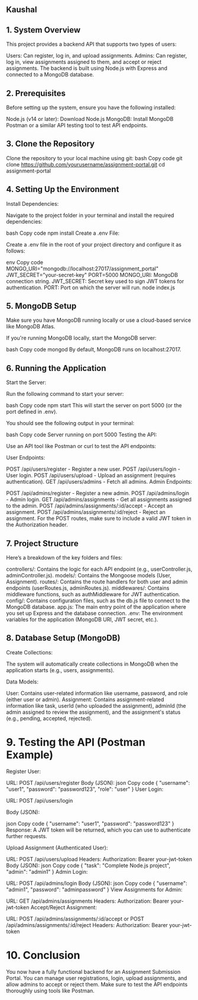 ## Kaushal

## 1. System Overview
This project provides a backend API that supports two types of users:

Users: Can register, log in, and upload assignments.
Admins: Can register, log in, view assignments assigned to them, and accept or reject assignments.
The backend is built using Node.js with Express and connected to a MongoDB database.

 ## 2. Prerequisites
Before setting up the system, ensure you have the following installed:

Node.js (v14 or later): Download Node.js
MongoDB: Install MongoDB
Postman or a similar API testing tool to test API endpoints.
 ##   3. Clone the Repository
Clone the repository to your local machine using git:
bash
Copy code
git clone https://github.com/yourusername/assignment-portal.git
cd assignment-portal
## 4. Setting Up the Environment
Install Dependencies:

Navigate to the project folder in your terminal and install the required dependencies:

bash
Copy code
npm install
Create a .env File:

Create a .env file in the root of your project directory and configure it as follows:

env
Copy code
MONGO_URI="mongodb://localhost:27017/assignment_portal"
JWT_SECRET="your-secret-key"
PORT=5000
MONGO_URI: MongoDB connection string.
JWT_SECRET: Secret key used to sign JWT tokens for authentication.
PORT: Port on which the server will run.
node index.js

## 5. MongoDB Setup
Make sure you have MongoDB running locally or use a cloud-based service like MongoDB Atlas.

If you're running MongoDB locally, start the MongoDB server:

bash
Copy code
mongod
By default, MongoDB runs on localhost:27017.

## 6. Running the Application
Start the Server:

Run the following command to start your server:

bash
Copy code
npm start
This will start the server on port 5000 (or the port defined in .env).

You should see the following output in your terminal:

bash
Copy code
Server running on port 5000
Testing the API:

Use an API tool like Postman or curl to test the API endpoints:

User Endpoints:

POST /api/users/register - Register a new user.
POST /api/users/login - User login.
POST /api/users/upload - Upload an assignment (requires authentication).
GET /api/users/admins - Fetch all admins.
Admin Endpoints:

POST /api/admins/register - Register a new admin.
POST /api/admins/login - Admin login.
GET /api/admins/assignments - Get all assignments assigned to the admin.
POST /api/admins/assignments/:id/accept - Accept an assignment.
POST /api/admins/assignments/:id/reject - Reject an assignment.
For the POST routes, make sure to include a valid JWT token in the Authorization header.

## 7. Project Structure
Here’s a breakdown of the key folders and files:

controllers/: Contains the logic for each API endpoint (e.g., userController.js, adminController.js).
models/: Contains the Mongoose models (User, Assignment).
routes/: Contains the route handlers for both user and admin endpoints (userRoutes.js, adminRoutes.js).
middlewares/: Contains middleware functions, such as authMiddleware for JWT authentication.
config/: Contains configuration files, such as the db.js file to connect to the MongoDB database.
app.js: The main entry point of the application where you set up Express and the database connection.
.env: The environment variables for the application (MongoDB URI, JWT secret, etc.).
 ## 8. Database Setup (MongoDB)
Create Collections:

The system will automatically create collections in MongoDB when the application starts (e.g., users, assignments).

Data Models:

User: Contains user-related information like username, password, and role (either user or admin).
Assignment: Contains assignment-related information like task, userId (who uploaded the assignment), adminId (the admin assigned to review the assignment), and the assignment's status (e.g., pending, accepted, rejected).
# 9. Testing the API (Postman Example)
Register User:

URL: POST /api/users/register
Body (JSON):
json
Copy code
{
  "username": "user1",
  "password": "password123",
  "role": "user"
}
User Login:

URL: POST /api/users/login

Body (JSON):

json
Copy code
{
  "username": "user1",
  "password": "password123"
}
Response: A JWT token will be returned, which you can use to authenticate further requests.

Upload Assignment (Authenticated User):

URL: POST /api/users/upload
Headers:
Authorization: Bearer your-jwt-token
Body (JSON):
json
Copy code
{
  "task": "Complete Node.js project",
  "admin": "admin1"
}
Admin Login:

URL: POST /api/admins/login
Body (JSON):
json
Copy code
{
  "username": "admin1",
  "password": "adminpassword"
}
View Assignments for Admin:

URL: GET /api/admins/assignments
Headers:
Authorization: Bearer your-jwt-token
Accept/Reject Assignment:

URL: POST /api/admins/assignments/:id/accept or POST /api/admins/assignments/:id/reject
Headers:
Authorization: Bearer your-jwt-token
# 10. Conclusion
You now have a fully functional backend for an Assignment Submission Portal. You can manage user registrations, login, upload assignments, and allow admins to accept or reject them. Make sure to test the API endpoints thoroughly using tools like Postman.